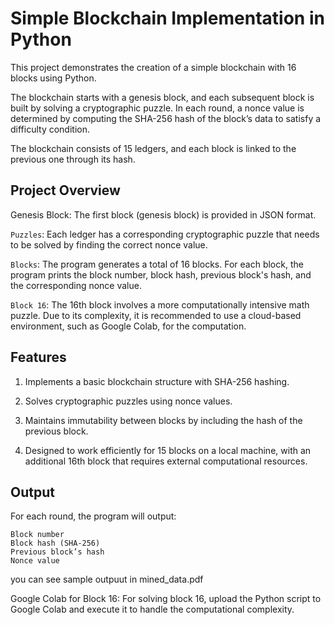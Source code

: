 # Simple Blockchain Implementation in Python
This project demonstrates the creation of a simple blockchain with 16 blocks using Python.

The blockchain starts with a genesis block, and each subsequent block is built by solving a cryptographic puzzle. In each round, a nonce value is determined by computing the SHA-256 hash of the block’s data to satisfy a difficulty condition.

The blockchain consists of 15 ledgers, and each block is linked to the previous one through its hash.

## Project Overview
Genesis Block: The first block (genesis block) is provided in JSON format.

`Puzzles`: 
Each ledger has a corresponding cryptographic puzzle that 
needs to be solved by finding the correct nonce value.

`Blocks`: The program generates a total of 16 blocks. For each block, the program prints the block number, block hash, previous block's hash, and the corresponding nonce value.

`Block 16`: The 16th block involves a more computationally intensive math puzzle. Due to its complexity, it is recommended to use a cloud-based environment, such as Google Colab, for the computation.

## Features
1. Implements a basic blockchain structure with SHA-256 hashing.

2. Solves cryptographic puzzles using nonce values.

3. Maintains immutability between blocks by including the hash of the previous block.
4. Designed to work efficiently for 15 blocks on a local machine, with an additional 16th block that requires external computational resources.

## Output
For each round, the program will output:

    Block number
    Block hash (SHA-256)
    Previous block’s hash
    Nonce value

you can see sample outpuut in mined_data.pdf 

Google Colab for Block 16: For solving block 16, upload the Python script to Google Colab and execute it to handle the computational complexity.